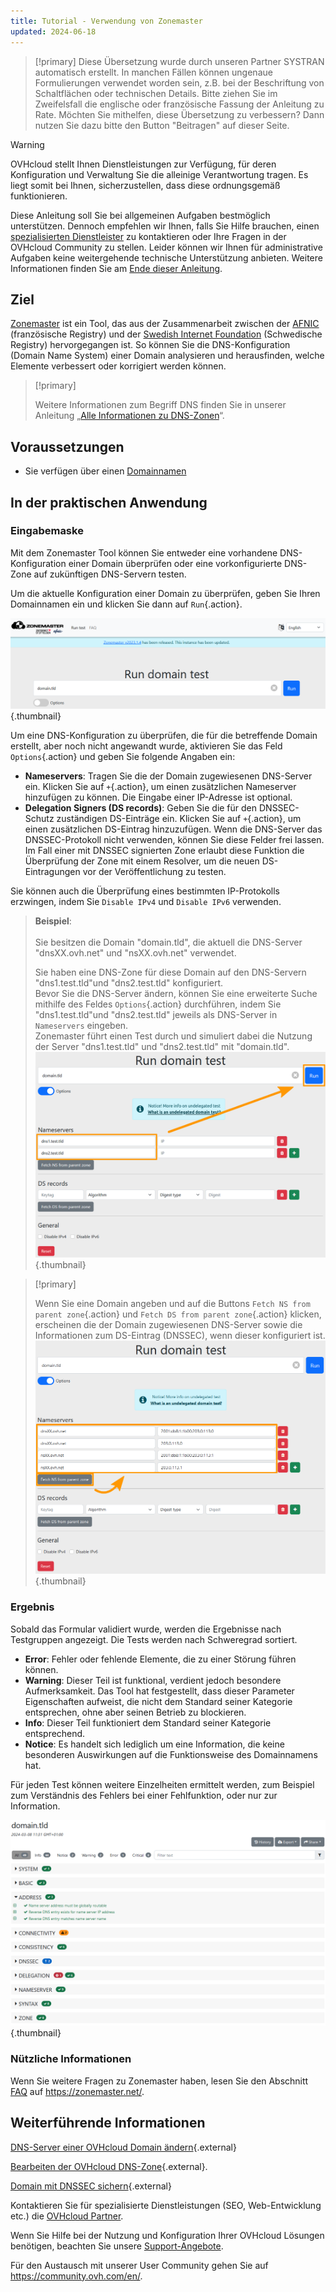 ```yaml
---
title: Tutorial - Verwendung von Zonemaster
updated: 2024-06-18
---
```


> [!primary]
> Diese Übersetzung wurde durch unseren Partner SYSTRAN automatisch erstellt. In manchen Fällen können ungenaue Formulierungen verwendet worden sein, z.B. bei der Beschriftung von Schaltflächen oder technischen Details. Bitte ziehen Sie im Zweifelsfall die englische oder französische Fassung der Anleitung zu Rate. Möchten Sie mithelfen, diese Übersetzung zu verbessern? Dann nutzen Sie dazu bitte den Button "Beitragen" auf dieser Seite.
>

> [!warning]
> OVHcloud stellt Ihnen Dienstleistungen zur Verfügung, für deren Konfiguration und Verwaltung Sie die alleinige Verantwortung tragen. Es liegt somit bei Ihnen, sicherzustellen, dass diese ordnungsgemäß funktionieren.
> 
> Diese Anleitung soll Sie bei allgemeinen Aufgaben bestmöglich unterstützen. Dennoch empfehlen wir Ihnen, falls Sie Hilfe brauchen, einen [spezialisierten Dienstleister](/links/partner) zu kontaktieren oder Ihre Fragen in der OVHcloud Community zu stellen. Leider können wir Ihnen für administrative Aufgaben keine weitergehende technische Unterstützung anbieten. Weitere Informationen finden Sie am [Ende dieser Anleitung](#go-further).
>

## Ziel

[Zonemaster](https://zonemaster.net/en/run-test) ist ein Tool, das aus der Zusammenarbeit zwischen der [AFNIC](https://www.afnic.fr/en/) (französische Registry) und der [Swedish Internet Foundation](https://internetstiftelsen.se/en/) (Schwedische Registry) hervorgegangen ist. So können Sie die DNS-Konfiguration (Domain Name System) einer Domain analysieren und herausfinden, welche Elemente verbessert oder korrigiert werden können.

> [!primary]
>
> Weitere Informationen zum Begriff DNS finden Sie in unserer Anleitung „[Alle Informationen zu DNS-Zonen](/pages/web_cloud/domains/dns_zone_general_information)“.

## Voraussetzungen

- Sie verfügen über einen [Domainnamen](/links/web/domains)

## In der praktischen Anwendung

### Eingabemaske

Mit dem Zonemaster Tool können Sie entweder eine vorhandene DNS-Konfiguration einer Domain überprüfen oder eine vorkonfigurierte DNS-Zone auf zukünftigen DNS-Servern testen.

Um die aktuelle Konfiguration einer Domain zu überprüfen, geben Sie Ihren Domainnamen ein und klicken Sie dann auf `Run`{.action}.

![Screenshot aus dem Zonemaster-Formular. Die Domain "domain.tld" wurde eingegeben und ist bereit, getestet zu werden.](images/run-domain-test.png){.thumbnail}

Um eine DNS-Konfiguration zu überprüfen, die für die betreffende Domain erstellt, aber noch nicht angewandt wurde, aktivieren Sie das Feld `Options`{.action} und geben Sie folgende Angaben ein:

- **Nameservers**: Tragen Sie die der Domain zugewiesenen DNS-Server ein. Klicken Sie auf `+`{.action}, um einen zusätzlichen Nameserver hinzufügen zu können. Die Eingabe einer IP-Adresse ist optional.
- **Delegation Signers (DS records)**: Geben Sie die für den DNSSEC-Schutz zuständigen DS-Einträge ein. Klicken Sie auf `+`{.action}, um einen zusätzlichen DS-Eintrag hinzuzufügen. Wenn die DNS-Server das DNSSEC-Protokoll nicht verwenden, können Sie diese Felder frei lassen. Im Fall einer mit DNSSEC signierten Zone erlaubt diese Funktion die Überprüfung der Zone mit einem Resolver, um die neuen DS-Eintragungen vor der Veröffentlichung zu testen.

Sie können auch die Überprüfung eines bestimmten IP-Protokolls erzwingen, indem Sie `Disable IPv4` und `Disable IPv6` verwenden.

> **Beispiel**:<br><br> Sie besitzen die Domain "domain.tld", die aktuell die DNS-Server "dnsXX.ovh.net" und "nsXX.ovh.net" verwendet. 
>
> Sie haben eine DNS-Zone für diese Domain auf den DNS-Servern "dns1.test.tld"und "dns2.test.tld" konfiguriert.<br>
> Bevor Sie die DNS-Server ändern, können Sie eine erweiterte Suche mithilfe des Feldes `Options`{.action} durchführen, indem Sie "dns1.test.tld"und "dns2.test.tld" jeweils als DNS-Server in `Nameservers` eingeben.<br>
> Zonemaster führt einen Test durch und simuliert dabei die Nutzung der Server "dns1.test.tld" und "dns2.test.tld" mit "domain.tld".<br>
> ![Screenshot der erweiterten Optionen des Zonemaster-Formulars. Die beiden Namensserver "dns1.test.tld" und "dns2.test.tld" wurden im Abschnitt "Namensserver" des Formulars eingetragen.](images/run-domain-test-nameservers-option.png){.thumbnail}

> [!primary]
>
> Wenn Sie eine Domain angeben und auf die Buttons `Fetch NS from parent zone`{.action} und `Fetch DS from parent zone`{.action} klicken, erscheinen die der Domain zugewiesenen DNS-Server sowie die Informationen zum DS-Eintrag (DNSSEC), wenn dieser konfiguriert ist.
> ![Screenshot der erweiterten Optionen des Zonemaster-Formulars. Die Schaltfläche „Fetch NS from parent zone“ ist hervorgehoben und die Nameserver der Domain „domain.tld“ sind im Abschnitt „Nameservers“ des Formulars vorab ausgefüllt.](images/fetch-ns-from-parent-zone.png){.thumbnail}

### Ergebnis

Sobald das Formular validiert wurde, werden die Ergebnisse nach Testgruppen angezeigt. Die Tests werden nach Schweregrad sortiert.

- **Error**: Fehler oder fehlende Elemente, die zu einer Störung führen können.
- **Warning**: Dieser Teil ist funktional, verdient jedoch besondere Aufmerksamkeit. Das Tool hat festgestellt, dass dieser Parameter Eigenschaften aufweist, die nicht dem Standard seiner Kategorie entsprechen, ohne aber seinen Betrieb zu blockieren.
- **Info**: Dieser Teil funktioniert dem Standard seiner Kategorie entsprechend.
- **Notice**: Es handelt sich lediglich um eine Information, die keine besonderen Auswirkungen auf die Funktionsweise des Domainnamens hat.

Für jeden Test können weitere Einzelheiten ermittelt werden, zum Beispiel zum Verständnis des Fehlers bei einer Fehlfunktion, oder nur zur Information.

![Screenshot der Ergebnisseite von Zonemaster für die Domain „domain.tld“. Der Abschnitt „Address“ wird erweitert.](images/domain-analysis.png){.thumbnail}

### Nützliche Informationen

Wenn Sie weitere Fragen zu Zonemaster haben, lesen Sie den Abschnitt [FAQ](https://zonemaster.net/en/faq) auf <https://zonemaster.net/>.

## Weiterführende Informationen <a name="go-further"></a>

[DNS-Server einer OVHcloud Domain ändern](/pages/web_cloud/domains/dns_server_general_information){.external}

[Bearbeiten der OVHcloud DNS-Zone](/pages/web_cloud/domains/dns_zone_edit){.external}.

[Domain mit DNSSEC sichern](/pages/web_cloud/domains/dns_dnssec){.external}

Kontaktieren Sie für spezialisierte Dienstleistungen (SEO, Web-Entwicklung etc.) die [OVHcloud Partner](/links/partner).

Wenn Sie Hilfe bei der Nutzung und Konfiguration Ihrer OVHcloud Lösungen benötigen, beachten Sie unsere [Support-Angebote](/links/support).

Für den Austausch mit unserer User Community gehen Sie auf <https://community.ovh.com/en/>.
